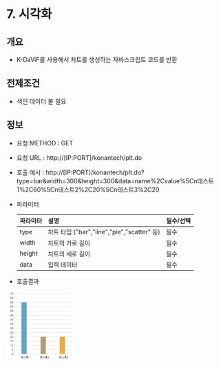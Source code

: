 # **7. 시각화**
##  **개요**

* K-DaViF를 사용해서 차트를 생성하는 자바스크립트 코드를 반환

##  **전제조건**

* 색인 데이터 불 필요

##  **정보**

- 요청 METHOD : GET
- 요청 URL : http://[IP:PORT]/konantech/plt.do
- 호출 예시 : http://[IP:PORT]/konantech/plt.do?type=bar&width=300&height=300&data=name%2Cvalue%5Cn테스트1%2C60%5Cn테스트2%2C20%5Cn테스트3%2C20
- 파라미터

    |파라미터    |설명  |필수/선택  |
    |---------|---------|---------|
    |type     | 차트 타입 ("bar","line","pie","scatter" 등)|필수|
    |width |  차트의 가로 길이|필수|
    |height |  차트의 세로 길이|필수|
    |data |  입력 데이터|필수|



- 호출결과

![graph](../img/graph.bmp)

